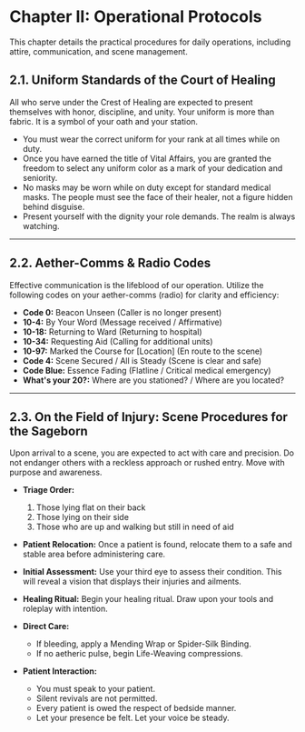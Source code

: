 # Chapter II: Operational Protocols

This chapter details the practical procedures for daily operations, including attire, communication, and scene management.

## 2.1. Uniform Standards of the Court of Healing

All who serve under the Crest of Healing are expected to present themselves with honor, discipline, and unity. Your uniform is more than fabric. It is a symbol of your oath and your station.

- You must wear the correct uniform for your rank at all times while on duty.  
- Once you have earned the title of Vital Affairs, you are granted the freedom to select any uniform color as a mark of your dedication and seniority.  
- No masks may be worn while on duty except for standard medical masks. The people must see the face of their healer, not a figure hidden behind disguise.  
- Present yourself with the dignity your role demands. The realm is always watching.

---

## 2.2. Aether-Comms & Radio Codes

Effective communication is the lifeblood of our operation. Utilize the following codes on your aether-comms (radio) for clarity and efficiency:

- **Code 0:** Beacon Unseen (Caller is no longer present)  
- **10-4:** By Your Word (Message received / Affirmative)  
- **10-18:** Returning to Ward (Returning to hospital)  
- **10-34:** Requesting Aid (Calling for additional units)  
- **10-97:** Marked the Course for [Location] (En route to the scene)  
- **Code 4:** Scene Secured / All is Steady (Scene is clear and safe)  
- **Code Blue:** Essence Fading (Flatline / Critical medical emergency)  
- **What's your 20?:** Where are you stationed? / Where are you located?  

---

## 2.3. On the Field of Injury: Scene Procedures for the Sageborn

Upon arrival to a scene, you are expected to act with care and precision. Do not endanger others with a reckless approach or rushed entry. Move with purpose and awareness.

- **Triage Order:**  
  1. Those lying flat on their back  
  2. Those lying on their side  
  3. Those who are up and walking but still in need of aid

- **Patient Relocation:** Once a patient is found, relocate them to a safe and stable area before administering care.

- **Initial Assessment:** Use your third eye to assess their condition. This will reveal a vision that displays their injuries and ailments.

- **Healing Ritual:** Begin your healing ritual. Draw upon your tools and roleplay with intention.

- **Direct Care:**  
  - If bleeding, apply a Mending Wrap or Spider-Silk Binding.  
  - If no aetheric pulse, begin Life-Weaving compressions.

- **Patient Interaction:**  
  - You must speak to your patient.  
  - Silent revivals are not permitted.  
  - Every patient is owed the respect of bedside manner.  
  - Let your presence be felt. Let your voice be steady.